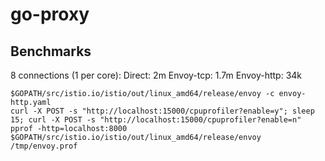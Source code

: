 # go-proxy

## Benchmarks

8 connections (1 per core):
Direct: 2m
Envoy-tcp: 1.7m
Envoy-http: 34k


```
$GOPATH/src/istio.io/istio/out/linux_amd64/release/envoy -c envoy-http.yaml
curl -X POST -s "http://localhost:15000/cpuprofiler?enable=y"; sleep 15; curl -X POST -s "http://localhost:15000/cpuprofiler?enable=n"
pprof -http=localhost:8000 $GOPATH/src/istio.io/istio/out/linux_amd64/release/envoy /tmp/envoy.prof
```
